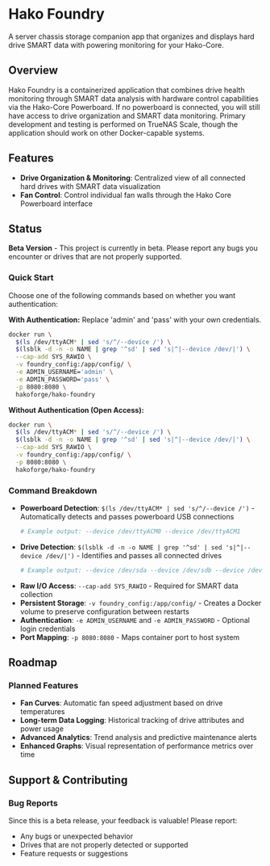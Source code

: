 # Hako Foundry

A server chassis storage companion app that organizes and displays hard drive SMART data with powering monitoring for your Hako-Core.

## Overview

Hako Foundry is a containerized application that combines drive health monitoring through SMART data analysis with hardware control capabilities via the Hako-Core Powerboard. If no powerboard is connected, you will still have access to drive organization and SMART data monitoring. Primary development and testing is performed on TrueNAS Scale, though the application should work on other Docker-capable systems.

## Features

- **Drive Organization & Monitoring**: Centralized view of all connected hard drives with SMART data visualization
- **Fan Control**: Control individual fan walls through the Hako Core Powerboard interface

## Status

**Beta Version** - This project is currently in beta. Please report any bugs you encounter or drives that are not properly supported.

### Quick Start

Choose one of the following commands based on whether you want authentication:

**With Authentication:**
Replace 'admin' and 'pass' with your own credentials. 
```bash
docker run \
  $(ls /dev/ttyACM* | sed 's/^/--device /') \
  $(lsblk -d -n -o NAME | grep '^sd' | sed 's|^|--device /dev/|') \
  --cap-add SYS_RAWIO \
  -v foundry_config:/app/config/ \
  -e ADMIN_USERNAME='admin' \
  -e ADMIN_PASSWORD='pass' \
  -p 8080:8080 \
  hakoforge/hako-foundry
```

**Without Authentication (Open Access):**
```bash
docker run \
  $(ls /dev/ttyACM* | sed 's/^/--device /') \
  $(lsblk -d -n -o NAME | grep '^sd' | sed 's|^|--device /dev/|') \
  --cap-add SYS_RAWIO \
  -v foundry_config:/app/config/ \
  -p 8080:8080 \
  hakoforge/hako-foundry
```

### Command Breakdown

- **Powerboard Detection**: `$(ls /dev/ttyACM* | sed 's/^/--device /')` - Automatically detects and passes powerboard USB connections
  ```bash
  # Example output: --device /dev/ttyACM0 --device /dev/ttyACM1
  ```
- **Drive Detection**: `$(lsblk -d -n -o NAME | grep '^sd' | sed 's|^|--device /dev/|')` - Identifies and passes all connected drives
  ```bash
  # Example output: --device /dev/sda --device /dev/sdb --device /dev/sdc --device /dev/sdd
  ```
- **Raw I/O Access**: `--cap-add SYS_RAWIO` - Required for SMART data collection
- **Persistent Storage**: `-v foundry_config:/app/config/` - Creates a Docker volume to preserve configuration between restarts
- **Authentication**: `-e ADMIN_USERNAME` and `-e ADMIN_PASSWORD` - Optional login credentials
- **Port Mapping**: `-p 8080:8080` - Maps container port to host system

## Roadmap

### Planned Features

- **Fan Curves**: Automatic fan speed adjustment based on drive temperatures
- **Long-term Data Logging**: Historical tracking of drive attributes and power usage
- **Advanced Analytics**: Trend analysis and predictive maintenance alerts
- **Enhanced Graphs**: Visual representation of performance metrics over time

## Support & Contributing

### Bug Reports

Since this is a beta release, your feedback is valuable! Please report:
- Any bugs or unexpected behavior
- Drives that are not properly detected or supported
- Feature requests or suggestions
